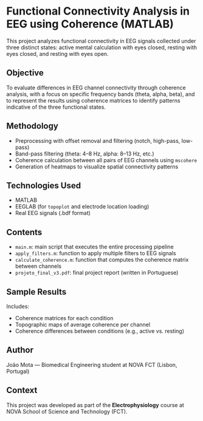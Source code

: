 # Functional Connectivity Analysis in EEG using Coherence (MATLAB)

This project analyzes functional connectivity in EEG signals collected under three distinct states: active mental calculation with eyes closed, resting with eyes closed, and resting with eyes open.

## Objective

To evaluate differences in EEG channel connectivity through coherence analysis, with a focus on specific frequency bands (theta, alpha, beta), and to represent the results using coherence matrices to identify patterns indicative of the three functional states.

## Methodology

- Preprocessing with offset removal and filtering (notch, high-pass, low-pass)
- Band-pass filtering (theta: 4–8 Hz, alpha: 8–13 Hz, etc.)
- Coherence calculation between all pairs of EEG channels using `mscohere`
- Generation of heatmaps to visualize spatial connectivity patterns

## Technologies Used

- MATLAB
- EEGLAB (for `topoplot` and electrode location loading)
- Real EEG signals (.bdf format)

## Contents

- `main.m`: main script that executes the entire processing pipeline
- `apply_filters.m`: function to apply multiple filters to EEG signals
- `calculate_coherence.m`: function that computes the coherence matrix between channels
- `projeto_final_v3.pdf`: final project report (written in Portuguese)

## Sample Results

Includes:
- Coherence matrices for each condition
- Topographic maps of average coherence per channel
- Coherence differences between conditions (e.g., active vs. resting)

## Author

João Mota — Biomedical Engineering student at NOVA FCT (Lisbon, Portugal)

## Context

This project was developed as part of the **Electrophysiology** course at NOVA School of Science and Technology (FCT).

